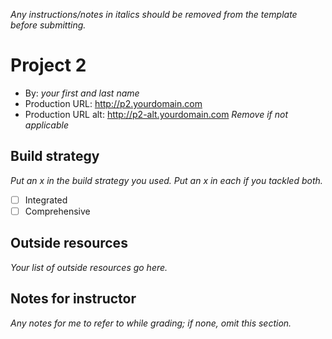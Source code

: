 *Any instructions/notes in italics should be removed from the template before submitting.* 

# Project 2
+ By: *your first and last name*
+ Production URL: <http://p2.yourdomain.com>
+ Production URL alt: <http://p2-alt.yourdomain.com> *Remove if not applicable*

## Build strategy
*Put an x in the build strategy you used. Put an x in each if you tackled both.*
+ [ ] Integrated
+ [ ] Comprehensive

## Outside resources
*Your list of outside resources go here.*

## Notes for instructor
*Any notes for me to refer to while grading; if none, omit this section.*